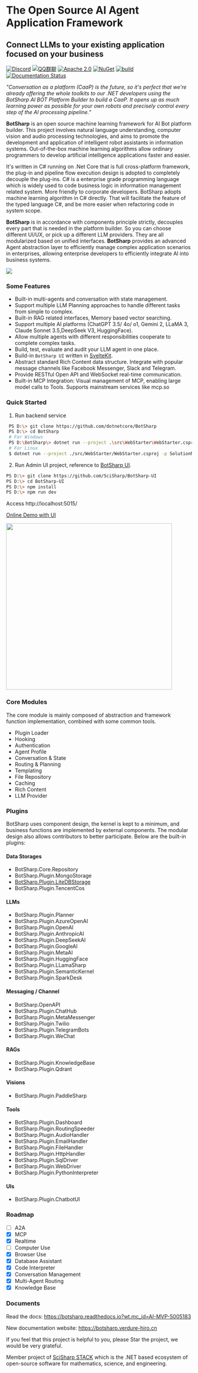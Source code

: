 # The Open Source AI Agent Application Framework
## Connect LLMs to your existing application focused on your business

[![Discord](https://img.shields.io/discord/1106946823282761851?label=Discord)](https://discord.com/channels/1106946823282761851/1106947212459642991)
[![QQ群聊](https://img.shields.io/static/v1?label=QQ&message=群聊&color=brightgreen)](http://qm.qq.com/cgi-bin/qm/qr?_wv=1027&k=sN9VVMwbWjs5L0ATpizKKxOcZdEPMrp8&authKey=RLDw41bLTrEyEgZZi%2FzT4pYk%2BwmEFgFcrhs8ZbkiVY7a4JFckzJefaYNW6Lk4yPX&noverify=0&group_code=985366726)
[![Apache 2.0](https://img.shields.io/hexpm/l/plug.svg)](https://raw.githubusercontent.com/Oceania2018/BotSharp/master/LICENSE) 
[![NuGet](https://img.shields.io/nuget/dt/BotSharp.Core.svg)](https://www.nuget.org/packages/BotSharp.Core) 
[![build](https://github.com/SciSharp/BotSharp/actions/workflows/build.yml/badge.svg)](https://github.com/SciSharp/BotSharp/actions/workflows/build.yml)
[![Documentation Status](https://readthedocs.org/projects/botsharp/badge/?version=latest)](https://botsharp.readthedocs.io/en/latest/?badge=latest)

*"Conversation as a platform (CaaP) is the future, so it's perfect that we're already offering the whole toolkits to our .NET developers using the BotSharp AI BOT Platform Builder to build a CaaP. It opens up as much learning power as possible for your own robots and precisely control every step of the AI processing pipeline."*
    
**BotSharp** is an open source machine learning framework for AI Bot platform builder. This project involves natural language understanding, computer vision and audio processing technologies, and aims to promote the development and application of intelligent robot assistants in information systems. Out-of-the-box machine learning algorithms allow ordinary programmers to develop artificial intelligence applications faster and easier. 

It's written in C# running on .Net Core that is full cross-platform framework, the plug-in and pipeline flow execution design is adopted to completely decouple the plug-ins. C# is a enterprise grade programming language which is widely used to code business logic in information management related system. More friendly to corporate developers. BotSharp adopts machine learning algorithm in C# directly. That will facilitate the feature of the typed language C#, and be more easier when refactoring code in system scope. 

**BotSharp** is in accordance with components principle strictly, decouples every part that is needed in the platform builder. So you can choose different UI/UX, or pick up a different LLM providers. They are all modularized based on unified interfaces. **BotSharp** provides an advanced Agent abstraction layer to efficiently manage complex application scenarios in enterprises, allowing enterprise developers to efficiently integrate AI into business systems.

![](./docs/architecture/assets/botsharp_diagram.png)

### Some Features

* Built-in multi-agents and conversation with state management.
* Support multiple LLM Planning approaches to handle different tasks from simple to complex.
* Built-in RAG related interfaces, Memory based vector searching.
* Support multiple AI platforms (ChatGPT 3.5/ 4o/ o1, Gemini 2, LLaMA 3, Claude Sonnet 3.5,DeepSeek V3, HuggingFace).
* Allow multiple agents with different responsibilities cooperate to complete complex tasks. 
* Build, test, evaluate and audit your LLM agent in one place.
* Build-in `BotSharp UI` written in [SvelteKit](https://kit.svelte.dev/).
* Abstract standard Rich Content data structure. Integrate with popular message channels like Facebook Messenger, Slack and Telegram.
* Provide RESTful Open API and WebSocket real-time communication.
* Built-in MCP Integration: Visual management of MCP, enabling large model calls to Tools. Supports mainstream services like mcp.so

### Quick Started
1. Run backend service
```sh
 PS D:\> git clone https://github.com/dotnetcore/BotSharp
 PS D:\> cd BotSharp
 # For Windows
 PS D:\BotSharp\> dotnet run --project .\src\WebStarter\WebStarter.csproj -p SolutionName=BotSharp
 # For Linux
 $ dotnet run --project ./src/WebStarter/WebStarter.csproj -p SolutionName=BotSharp
```

2. Run Admin UI project, reference to [BotSharp UI](https://github.com/SciSharp/BotSharp-UI).
```sh
PS D:\> git clone https://github.com/SciSharp/BotSharp-UI
PS D:\> cd BotSharp-UI
PS D:\> npm install
PS D:\> npm run dev
```

Access http://localhost:5015/ 

[Online Demo with UI](https://botsharp.azurewebsites.net/?wt.mc_id=AI-MVP-5005183)

<img src="./docs/static/screenshots/agent-builder-agents.png" height="450px"/>

### Core Modules

The core module is mainly composed of abstraction and framework function implementation, combined with some common tools.

- Plugin Loader
- Hooking
- Authentication
- Agent Profile
- Conversation & State
- Routing & Planning
- Templating
- File Repository
- Caching
- Rich Content
- LLM Provider


### Plugins

BotSharp uses component design, the kernel is kept to a minimum, and business functions are implemented by external components. The modular design also allows contributors to better participate. Below are the built-in plugins:

#### Data Storages
- BotSharp.Core.Repository
- BotSharp.Plugin.MongoStorage
- [BotSharp.Plugin.LiteDBStorage](https://github.com/GreenShadeZhang/BotSharp/tree/dev_litedb/src/Plugins/BotSharp.Plugin.LiteDBStorage)
- BotSharp.Plugin.TencentCos

#### LLMs
- BotSharp.Plugin.Planner
- BotSharp.Plugin.AzureOpenAI
- BotSharp.Plugin.OpenAI
- BotSharp.Plugin.AnthropicAI
- BotSharp.Plugin.DeepSeekAI
- BotSharp.Plugin.GoogleAI
- BotSharp.Plugin.MetaAI
- BotSharp.Plugin.HuggingFace
- BotSharp.Plugin.LLamaSharp
- BotSharp.Plugin.SemanticKernel
- BotSharp.Plugin.SparkDesk

#### Messaging / Channel
- BotSharp.OpenAPI
- BotSharp.Plugin.ChatHub
- BotSharp.Plugin.MetaMessenger
- BotSharp.Plugin.Twilio
- BotSharp.Plugin.TelegramBots
- BotSharp.Plugin.WeChat
  
#### RAGs
- BotSharp.Plugin.KnowledgeBase
- BotSharp.Plugin.Qdrant

#### Visions
- BotSharp.Plugin.PaddleSharp

#### Tools
- BotSharp.Plugin.Dashboard
- BotSharp.Plugin.RoutingSpeeder
- BotSharp.Plugin.AudioHandler
- BotSharp.Plugin.EmailHandler
- BotSharp.Plugin.FileHandler
- BotSharp.Plugin.HttpHandler
- BotSharp.Plugin.SqlDriver
- BotSharp.Plugin.WebDriver
- BotSharp.Plugin.PythonInterpreter

#### UIs
- BotSharp.Plugin.ChatbotUI

### Roadmap

- [ ] A2A
- [x] MCP
- [x] Realtime
- [ ] Computer Use
- [x] Browser Use
- [x] Database Assistant
- [x] Code Interpreter
- [x] Conversation Management
- [x] Multi-Agent Routing
- [x] Knowledge Base

### Documents

Read the docs: https://botsharp.readthedocs.io?wt.mc_id=AI-MVP-5005183

New documentation website: https://botsharp.verdure-hiro.cn

If you feel that this project is helpful to you, please Star the project, we would be very grateful.

Member project of [SciSharp STACK](https://github.com/SciSharp) which is the .NET based ecosystem of open-source software for mathematics, science, and engineering.
